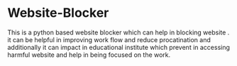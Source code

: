 # Website-Blocker
This is a python based website blocker which can help in blocking website . it can be helpful in improving work flow and reduce procatination and additionally it can impact in educational institute which prevent in accessing harmful website and help in being focused on the work.
